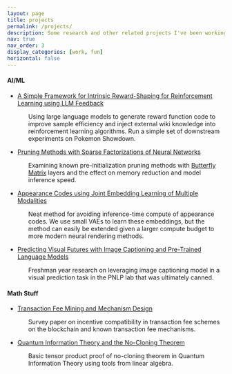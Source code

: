 ```yaml
---
layout: page
title: projects
permalink: /projects/
description: Some research and other related projects I've been working on. Everything here is either a personal project or a research project unrelated to my lab.
nav: true
nav_order: 3
display_categories: [work, fun]
horizontal: false
---
```


<!-- pages/projects.md -->
<div class="projects">
<h4>AI/ML</h4>
<ul>
<li> 
        <a href="https://alexzhang13.github.io/assets/pdfs/Reward_Shaping_LLM.pdf">A Simple Framework for Intrinsic Reward-Shaping for Reinforcement Learning using LLM Feedback</a>
        <p style="margin-left: 25px;">
        Using large language models to generate reward function code to improve sample efficiency and inject external wiki knowledge into reinforcement learning algorithms. Run a simple set of downstream experiments on Pokemon Showdown. 
        </p>
</li>
<li> 
        <a href="https://alexzhang13.github.io/assets/pdfs/Pruning_KMatrix_AZ.pdf">Pruning Methods with Sparse Factorizations of Neural Networks</a>
        <p style="margin-left: 25px;">
        Examining known pre-initialization pruning methods with <a href="https://dawn.cs.stanford.edu/2019/06/13/butterfly/">Butterfly Matrix</a> layers and the effect on memory reduction and model inference speed.
        </p>
</li>
<li> 
        <a href="https://arxiv.org/abs/2311.11427">Appearance Codes using Joint Embedding Learning of Multiple Modalities</a>
        <p style="margin-left: 25px;">
        Neat method for avoiding inference-time compute of appearance codes. We use small VAEs to learn these embeddings, but the method can easily be extended given a larger compute budget to more modern neural rendering methods.
        </p>
</li>
<li>
        <a href="https://alexzhang13.github.io/assets/pdfs/Futures.pdf"> 
        Predicting Visual Futures with Image Captioning and Pre-Trained Language Models </a> 
        <p style="margin-left: 25px;">
        Freshman year research on leveraging image captioning model in a visual prediction task in the PNLP lab that was ultimately canned.
        </p>
</li>

</ul>
<h4>Math Stuff</h4>
<ul>
<li>
<a href="https://arxiv.org/abs/2302.06769">Transaction Fee Mining and Mechanism Design</a>
</li>
<p style="margin-left: 25px;">
Survey paper on incentive compatibility in transaction fee schemes on the blockchain and known transaction fee mechanisms. 
</p>

<li>
        <a href="https://alexzhang13.github.io/assets/pdfs/No_Clone_Theorem.pdf">Quantum Information Theory and the No-Cloning Theorem</a>
        </li>
        <p style="margin-left: 25px;">
        Basic tensor product proof of no-cloning theorem in Quantum Information Theory using tools from linear algebra.
</p>
 </ul>
</div>
